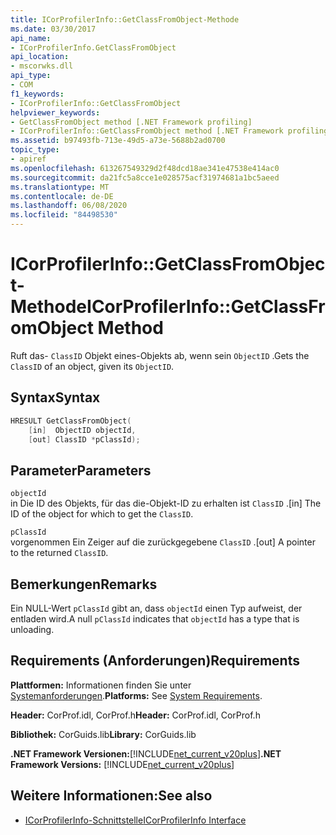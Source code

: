 ```yaml
---
title: ICorProfilerInfo::GetClassFromObject-Methode
ms.date: 03/30/2017
api_name:
- ICorProfilerInfo.GetClassFromObject
api_location:
- mscorwks.dll
api_type:
- COM
f1_keywords:
- ICorProfilerInfo::GetClassFromObject
helpviewer_keywords:
- GetClassFromObject method [.NET Framework profiling]
- ICorProfilerInfo::GetClassFromObject method [.NET Framework profiling]
ms.assetid: b97493fb-713e-49d5-a73e-5688b2ad0700
topic_type:
- apiref
ms.openlocfilehash: 613267549329d2f48dcd18ae341e47538e414ac0
ms.sourcegitcommit: da21fc5a8cce1e028575acf31974681a1bc5aeed
ms.translationtype: MT
ms.contentlocale: de-DE
ms.lasthandoff: 06/08/2020
ms.locfileid: "84498530"
---
```

# <a name="icorprofilerinfogetclassfromobject-method"></a><span data-ttu-id="22e78-102">ICorProfilerInfo::GetClassFromObject-Methode</span><span class="sxs-lookup"><span data-stu-id="22e78-102">ICorProfilerInfo::GetClassFromObject Method</span></span>
<span data-ttu-id="22e78-103">Ruft das- `ClassID` Objekt eines-Objekts ab, wenn sein `ObjectID` .</span><span class="sxs-lookup"><span data-stu-id="22e78-103">Gets the `ClassID` of an object, given its `ObjectID`.</span></span>  
  
## <a name="syntax"></a><span data-ttu-id="22e78-104">Syntax</span><span class="sxs-lookup"><span data-stu-id="22e78-104">Syntax</span></span>  
  
```cpp  
HRESULT GetClassFromObject(  
    [in]  ObjectID objectId,  
    [out] ClassID *pClassId);  
```  
  
## <a name="parameters"></a><span data-ttu-id="22e78-105">Parameter</span><span class="sxs-lookup"><span data-stu-id="22e78-105">Parameters</span></span>  
 `objectId`  
 <span data-ttu-id="22e78-106">in Die ID des Objekts, für das die-Objekt-ID zu erhalten ist `ClassID` .</span><span class="sxs-lookup"><span data-stu-id="22e78-106">[in] The ID of the object for which to get the `ClassID`.</span></span>  
  
 `pClassId`  
 <span data-ttu-id="22e78-107">vorgenommen Ein Zeiger auf die zurückgegebene `ClassID` .</span><span class="sxs-lookup"><span data-stu-id="22e78-107">[out] A pointer to the returned `ClassID`.</span></span>  
  
## <a name="remarks"></a><span data-ttu-id="22e78-108">Bemerkungen</span><span class="sxs-lookup"><span data-stu-id="22e78-108">Remarks</span></span>  
 <span data-ttu-id="22e78-109">Ein NULL-Wert `pClassId` gibt an, dass `objectId` einen Typ aufweist, der entladen wird.</span><span class="sxs-lookup"><span data-stu-id="22e78-109">A null `pClassId` indicates that `objectId` has a type that is unloading.</span></span>  
  
## <a name="requirements"></a><span data-ttu-id="22e78-110">Requirements (Anforderungen)</span><span class="sxs-lookup"><span data-stu-id="22e78-110">Requirements</span></span>  
 <span data-ttu-id="22e78-111">**Plattformen:** Informationen finden Sie unter [Systemanforderungen](../../get-started/system-requirements.md).</span><span class="sxs-lookup"><span data-stu-id="22e78-111">**Platforms:** See [System Requirements](../../get-started/system-requirements.md).</span></span>  
  
 <span data-ttu-id="22e78-112">**Header:** CorProf.idl, CorProf.h</span><span class="sxs-lookup"><span data-stu-id="22e78-112">**Header:** CorProf.idl, CorProf.h</span></span>  
  
 <span data-ttu-id="22e78-113">**Bibliothek:** CorGuids.lib</span><span class="sxs-lookup"><span data-stu-id="22e78-113">**Library:** CorGuids.lib</span></span>  
  
 <span data-ttu-id="22e78-114">**.NET Framework Versionen:**[!INCLUDE[net_current_v20plus](../../../../includes/net-current-v20plus-md.md)]</span><span class="sxs-lookup"><span data-stu-id="22e78-114">**.NET Framework Versions:** [!INCLUDE[net_current_v20plus](../../../../includes/net-current-v20plus-md.md)]</span></span>  
  
## <a name="see-also"></a><span data-ttu-id="22e78-115">Weitere Informationen:</span><span class="sxs-lookup"><span data-stu-id="22e78-115">See also</span></span>

- [<span data-ttu-id="22e78-116">ICorProfilerInfo-Schnittstelle</span><span class="sxs-lookup"><span data-stu-id="22e78-116">ICorProfilerInfo Interface</span></span>](icorprofilerinfo-interface.md)
